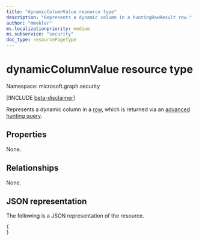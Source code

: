 ```yaml
---
title: "dynamicColumnValue resource type"
description: "Represents a dynamic column in a huntingRowResult row."
author: "mmekler"
ms.localizationpriority: medium
ms.subservice: "security"
doc_type: resourcePageType
---
```


# dynamicColumnValue resource type

Namespace: microsoft.graph.security

[!INCLUDE [beta-disclaimer](../../includes/beta-disclaimer.md)]

Represents a dynamic column in a [row](../resources/security-huntingrowresult.md), which is returned via an [advanced hunting query](../api/security-security-runhuntingquery.md).

## Properties
None.

## Relationships
None.

## JSON representation
The following is a JSON representation of the resource.
<!-- {
  "blockType": "resource",
  "@odata.type": "microsoft.graph.security.dynamicColumnValue",
  "openType": true
}
-->
``` json
{
}
```

